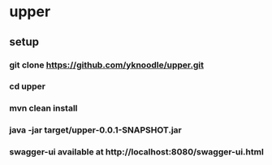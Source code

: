 # upper
## setup
### git clone https://github.com/yknoodle/upper.git
### cd upper
### mvn clean install
### java -jar target/upper-0.0.1-SNAPSHOT.jar

### swagger-ui available at http://localhost:8080/swagger-ui.html
